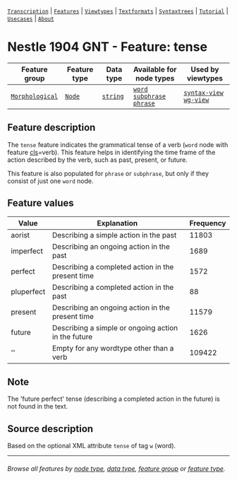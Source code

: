 <a name="start"></a>
[`Transcription`](../transcription.md#start) | [`Features`](README.md#start) | [`Viewtypes`](../viewtypes.md#start) | [`Textformats`](../textformats.md#start) |  [`Syntaxtrees`](../syntaxtrees.md#start) | [`Tutorial`](../../tutorial/README.md#start) | [`Usecases`](../usecases/README.md#start) | [`About`](../about.md#start)

# Nestle 1904 GNT - Feature: tense

Feature group | Feature type | Data type | Available for node types | Used by viewtypes
---  | --- | --- | --- | ---
[`Morphological`](featuresbygroup.md#morphological-features) | [`Node`](featuresbyfeaturetype.md#node-features) | [`string`](featuresbydatatype.md#string-datatype) | [`word`](featuresbynodetype.md#word-nodes) [`subphrase`](featuresbynodetype.md#subphrase-nodes) [`phrase`](featuresbynodetype.md#phrase-nodes) | [`syntax-view`](../syntax-view.md#start) [`wg-view`](../wg-view.md#start)

## Feature description

The `tense` feature indicates the grammatical tense of a verb (`word` node with feature [cls](cls.md#start)=verb). This feature helps in identifying the time frame of the action described by the verb, such as past, present, or future.


This feature is also populated for `phrase` or `subphrase`, but only if they consist of just one `word` node.

## Feature values

Value | Explanation | Frequency
--- | --- | ---
aorist | Describing a simple action in the past | 11803
imperfect | Describing an ongoing action in the past | 1689
perfect | Describing a completed action in the present time | 1572
pluperfect | Describing a completed action in the past | 88
present | Describing an ongoing action in the present time | 11579
future | Describing a simple or ongoing action in the future | 1626
'' | Empty for any wordtype other than a verb | 109422

## Note

The 'future perfect' tense (describing a completed action in the future) is not found in the text.

## Source description

Based on the optional XML attribute `tense` of tag `w` (word).

---
###### *Browse all features by [node type](featuresbynodetype.md#start), [data type](featuresbydatatype.md#start), [feature group](featuresbygroup.md#start) or [feature type](featuresbyfeaturetype.md#start).*
